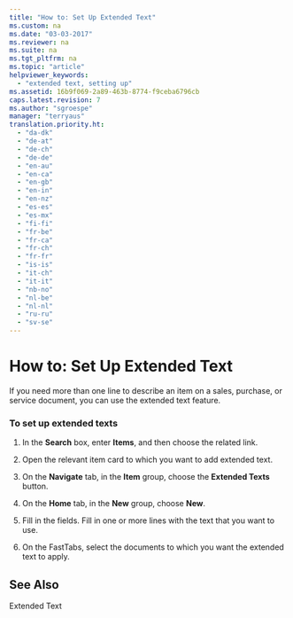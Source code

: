 ```yaml
---
title: "How to: Set Up Extended Text"
ms.custom: na
ms.date: "03-03-2017"
ms.reviewer: na
ms.suite: na
ms.tgt_pltfrm: na
ms.topic: "article"
helpviewer_keywords: 
  - "extended text, setting up"
ms.assetid: 16b9f069-2a89-463b-8774-f9ceba6796cb
caps.latest.revision: 7
ms.author: "sgroespe"
manager: "terryaus"
translation.priority.ht: 
  - "da-dk"
  - "de-at"
  - "de-ch"
  - "de-de"
  - "en-au"
  - "en-ca"
  - "en-gb"
  - "en-in"
  - "en-nz"
  - "es-es"
  - "es-mx"
  - "fi-fi"
  - "fr-be"
  - "fr-ca"
  - "fr-ch"
  - "fr-fr"
  - "is-is"
  - "it-ch"
  - "it-it"
  - "nb-no"
  - "nl-be"
  - "nl-nl"
  - "ru-ru"
  - "sv-se"
---
```

# How to: Set Up Extended Text
If you need more than one line to describe an item on a sales, purchase, or service document, you can use the extended text feature.  
  
### To set up extended texts  
  
1.  In the **Search** box, enter **Items**, and then choose the related link.  
  
2.  Open the relevant item card to which you want to add extended text.  
  
3.  On the **Navigate** tab, in the **Item** group, choose the **Extended Texts** button.  
  
4.  On the **Home** tab, in the **New** group, choose **New**.  
  
5.  Fill in the fields. Fill in one or more lines with the text that you want to use.  
  
6.  On the FastTabs, select the documents to which you want the extended text to apply.  
  
## See Also  
 Extended Text